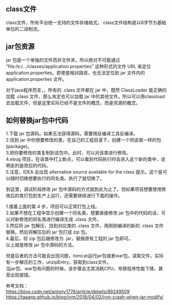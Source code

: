 ## class文件
class文件，所有平台统一支持的文件存储格式。  class文件结构是以8字节为基础单位的二进制流。  


## jar包资源
jar 包是一个单独的文件而非文件夹，所以绝对不可能通过 “file:/e:/…/classes/application.properties” 这种形式的文件 URL 来定位 application.properties。即使是相对路径，也无法定位到 jar 文件内的 application.properties 文件。

对于java程序而言，，所有的 .class 文件都在 jar 中，既然 ClassLoader 能正确的加载 .class 文件，那么肯定也可以加载 jar 中的其他文件。所以可以用classload去加载文件，但是这里实际已经不是文件的概念，而是资源的概念。

## 如何替换jar包中代码
1.下载 jar 包源码。如果无法获得源码，需要用反编译工具反编译。  
2.找到 jar 中你想要修改的类，在自己的工程目录下，创建一个同该类一样的包(package)。  
3.把你要修改的类复制到该包中。此时，可以对该类进行修改。  
4.ebug 项目，在该类中打上断点，可以看到代码执行时会进入这个新的类中，说明走的是改后的代码。  
5.注意，IDEA 会出现 alternative source available for the class 提示。这个是可以随时切换想要执行的同名类。执行了就切换了。  

到这里，调试阶段修改 jar 包中源码的方式就到此为止了。但如果项目想要使用修改后的类打包到生产上运行，还需要继续进行下面的操作。

1.接着上面的第 4 步，项目可以正常打包上线。  
2.如果不想在工程中显示创建一个同名类，想要直接修改 jar 包中的代码的话，可以对新修改的同名类进行编译生成 .class 文件。  
3.然后将 jar 包解压，找到对应类的 .class 文件，用刚刚编译的新的 .class 文件替换。然后将解压后的 jar 包打成 zip 包。  
4.最后，将 zip 包后缀修改为 .jar，替换原有工程的 jar 包即可。  
以上就是修改 jar 包中源码的方法。

但是后者的方法可能会出现问题，tomcat运行jar包或者war包，读取文件，实际有一步解压的工作，unzipEntry，获取到class文件。  
当jar包、war包有问题的时候，该步骤会尤其消耗CPU，导致程序性能下降，甚至出现报错。   

参考文档：  
https://blog.csdn.net/antony1776/article/details/89249509
https://taaang.github.io/blog/jvm/2018/04/02/jvm-crash-when-jar-modify/